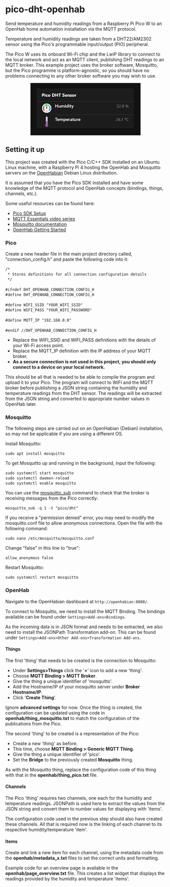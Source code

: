 # pico-dht-openhab
Send temperature and humidity readings from a Raspberry Pi Pico W to an OpenHab home automation installation via the MQTT protocol. 

Temperature and humidity readings are taken from a DHT22/AM2302 sensor using the Pico's programmable input/output (PIO) peripheral.

The Pico W uses its onboard Wi-Fi chip and the LwiP library to connect to the local network and act as an MQTT client, publishing DHT readings to an MQTT broker. This example project uses the broker software, Mosquitto, but the Pico programme is platform-agnostic, so you should have no problems connecting to any other broker software you may wish to use.

<p align="center">
  <img src="/openhab/widget.png" />
</p>


## Setting it up
This project was created with the Pico C/C++ SDK installed on an Ubuntu Linux machine, with a Raspberry Pi 4 hosting the OpenHab and Mosquitto servers on the [OpenHabian](https://www.openhab.org/docs/installation/openhabian.html) Debian Linux distribution.

It is assumed that you have the Pico SDK installed and have some knowledge of the MQTT protocol and OpenHab concepts (bindings, things, channels, etc.). 

Some useful resources can be found here:

- [Pico SDK Setup](https://www.raspberrypi.com/documentation/microcontrollers/c_sdk.html)
- [MQTT Essentials video series](https://youtu.be/jTeJxQFD8Ak)
- [Mosquitto documentation](https://mosquitto.org/documentation/)
- [OpenHab Getting Started](https://www.openhab.org/docs/tutorial/)


### Pico
Create a new header file in the main project directory called, "connection_config.h" and paste the following code into it:
```
/*
 * Stores definitions for all connection configuration details
 */

#ifndef DHT_OPENHAB_CONNECTION_CONFIG_H
#define DHT_OPENHAB_CONNECTION_CONFIG_H

#define WIFI_SSID "YOUR_WIFI_SSID"
#define WIFI_PASS "YOUR_WIFI_PASSWORD"

#define MQTT_IP "192.168.0.0"

#endif //DHT_OPENHAB_CONNECTION_CONFIG_H
```
- Replace the WIFI_SSID and WIFI_PASS definitions with the details of your Wi-Fi access point. 
- Replace the MQTT_IP definition with the IP address of your MQTT broker. 
- **As a secure connection is not used in this project, you should only connect to a device on your local network.**

This should be all that is needed to be able to compile the program and upload it to your Pico. The program will connect to WiFi and the MQTT broker before publishing a JSON string containing the humidity and temperature readings from the DHT sensor. The readings will be extracted from the JSON string and converted to appropriate number values in OpenHab later.


### Mosquitto
The following steps are carried out on an OpenHabian (Debian) installation, so may not be applicable if you are using a different OS.

Install Mosquitto:
```
sudo apt install mosquitto
```

To get Mosquitto up and running in the background, input the following:

```
sudo systemctl start mosquitto
sudo systemctl daemon-reload
sudo systemctl enable mosquitto
```

You can use the [mosquitto_sub](https://mosquitto.org/man/mosquitto_sub-1.html) command to check that the broker is receiving messages from the Pico correctly:
```
mosquitto_sub -q 1 -t "pico/dht"
``` 

If you receive a "permission denied" error, you may need to modify the mosquitto.conf file to allow anonymous connections. Open the file with the following command:
```
sudo nano /etc/mosquitto/mosquitto.conf
``` 

Change "false" in this line to "true": 
```
allow_anonymous false
```

Restart Mosquitto:
```
sudo systemctl restart mosquitto
```

### OpenHab
Navigate to the OpenHabian dashboard at ```http://openhabian:8080/```. 

To connect to Mosquitto, we need to install the MQTT Binding. The bindings available can be found under ```Settings>Add-ons>Bindings```.

As the incoming data is in JSON format and needs to be extracted, we also need to install the JSONPath Transformation add-on. This can be found under ```Settings>Add-ons>Other Add-ons>Transformation Add-ons```.

#### Things
The first 'thing' that needs to be created is the connection to Mosquitto:
- Under **Settings>Things** click the '**+**' icon to add a new 'thing'.
- Choose **MQTT Binding > MQTT Broker**.
- Give the thing a unique identifier of 'mosquitto'.
- Add the Hostname/IP of your mosquitto server under **Broker Hostname/IP**.
- Click '**Create Thing**'.

Ignore **advanced settings** for now. Once the thing is created, the configuration can be updated using the code in **openhab/thing_mosquitto.txt** to match the configuration of the publications from the Pico.

The second 'thing' to be created is a representation of the Pico:
- Create a new 'thing' as before.
- This time, choose **MQTT Binding > Generic MQTT Thing**.
- Give the thing a unique identifier of 'pico'.
- Set the **Bridge** to the previously created **Mosquitto** thing.

As with the Mosquitto thing, replace the configuration code of this thing with that in the **openhab/thing_pico.txt** file.

#### Channels
The Pico 'thing' requires two channels, one each for the humidity and temperature readings. JSONPath is used here to extract the values from the JSON string and convert them to number values for displaying with 'items'.

The configuration code used in the previous step should also have created these channels. All that is required now is the linking of each channel to its respective humidity/temperature 'item'.

#### Items
Create and link a new item for each channel, using the metadata code from the **openhab/metadata_x.txt** files to set the correct units and formatting.

Example code for an overview page is available in the **openhab/page_overview.txt** file. This creates a list widget that displays the readings provided by the humidity and temperature 'items'.